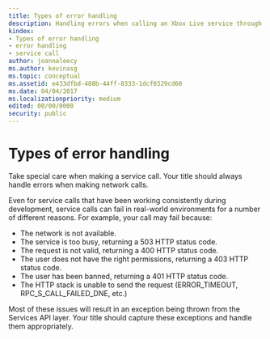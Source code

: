 ```yaml
---
title: Types of error handling
description: Handling errors when calling an Xbox Live service through XSAPI.
kindex:
- Types of error handling
- error handling
- service call
author: joannaleecy
ms.author: kevinasg
ms.topic: conceptual
ms.assetid: e433dfbd-488b-44ff-8333-1dcf0329cd60
ms.date: 04/04/2017
ms.localizationpriority: medium
edited: 00/00/0000
security: public
---
```


# Types of error handling

Take special care when making a service call.
Your title should always handle errors when making network calls.

Even for service calls that have been working consistently during development, service calls can fail in real-world environments for a number of different reasons.
For example, your call may fail because:
* The network is not available.
* The service is too busy, returning a 503 HTTP status code.
* The request is not valid, returning a 400 HTTP status code.
* The user does not have the right permissions, returning a 403 HTTP status code.
* The user has been banned, returning a 401 HTTP status code.
* The HTTP stack is unable to send the request (ERROR_TIMEOUT, RPC_S_CALL_FAILED_DNE, etc.)

Most of these issues will result in an exception being thrown from the Services API layer.
Your title should capture these exceptions and handle them appropriately.